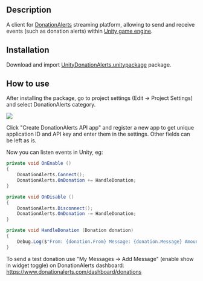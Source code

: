 ## Description

A client for [DonationAlerts](https://www.donationalerts.com) streaming platform, allowing to send and receive events (such as donation alerts) within [Unity game engine](https://unity.com/).

## Installation

Download and import [UnityDonationAlerts.unitypackage](https://github.com/Elringus/UnityDonationAlerts/raw/main/UnityDonationAlerts.unitypackage) package.

## How to use

After installing the package, go to project settings (Edit -> Project Settings) and select DonationAlerts category.

![](https://i.gyazo.com/7146364247547a91a176f03926c159e2.png) 

Click "Create DonationAlerts API app" and register a new app to get unique application ID and API key and enter them in the settings. Other fields can be left as is.

Now you can listen events in Unity, eg:

```csharp
private void OnEnable ()
{
    DonationAlerts.Connect();
    DonationAlerts.OnDonation += HandleDonation;
}

private void OnDisable ()
{
    DonationAlerts.Disconnect();
    DonationAlerts.OnDonation -= HandleDonation;
}

private void HandleDonation (Donation donation)
{
    Debug.Log($"From: {donation.From} Message: {donation.Message} Amount: {donation.Amount}");
}
```

To send a test donation use "My Messages -> Add Message" (enable show in widget toggle) on DonationAlerts dashboard: https://www.donationalerts.com/dashboard/donations

